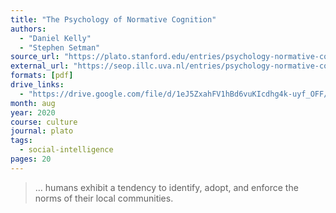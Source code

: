 ```yaml
---
title: "The Psychology of Normative Cognition"
authors:
  - "Daniel Kelly"
  - "Stephen Setman"
source_url: "https://plato.stanford.edu/entries/psychology-normative-cognition/"
external_url: "https://seop.illc.uva.nl/entries/psychology-normative-cognition/"
formats: [pdf]
drive_links:
  - "https://drive.google.com/file/d/1eJ5ZxahFV1hBd6vuKIcdhg4k-uyf_OFF/view?usp=drivesdk"
month: aug
year: 2020
course: culture
journal: plato
tags:
  - social-intelligence
pages: 20
---
```


> … humans exhibit a tendency to identify, adopt, and enforce the norms of their local communities.
